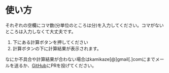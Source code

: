 # 使い方

それぞれの空欄にコマ数(分単位のところは分)を入力してください。コマがないところは入力しなくて大丈夫です。

1. 下にある計算ボタンを押してください
2. 計算ボタンの下に計算結果が表示されます。

なにか不具合や計算結果が合わない場合はkamikaze[@]gmail[.]comにまでメールを送るか、[GitHub](https://github.com/potyama/potyama.github.io)にPRを投げてください。
<SalaryCalculator/>

